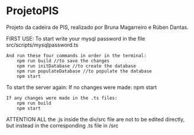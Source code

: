 # ProjetoPIS
Projeto da cadeira de PIS, realizado por Bruna Magarreiro e Rúben Dantas.

FIRST USE:
    To start write your mysql password in the file src/scripts/mysqlpassword.ts

    And run these four commands in order in the terminal:
        npm run build //to save the changes
        npm run initDatabase //to create the database
        npm run populateDatabase //to populate the database
        npm start


To start the server again:
    If no changes were made:
        npm start

    If any changes were made in the .ts files:
        npm run build
        npm start

ATTENTION
ALL the .js inside the div/src file are not to be edited directly, but instead in the corresponding .ts file in /src 
